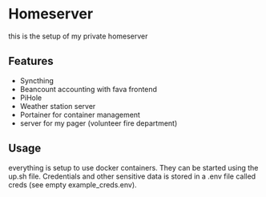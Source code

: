 # Homeserver

this is the setup of my private homeserver

## Features
- Syncthing
- Beancount accounting with fava frontend
- PiHole
- Weather station server
- Portainer for container management
- server for my pager (volunteer fire department)

## Usage
everything is setup to use docker containers.
They can be started using the up.sh file.
Credentials and other sensitive data is stored in a .env file called creds (see empty example_creds.env).